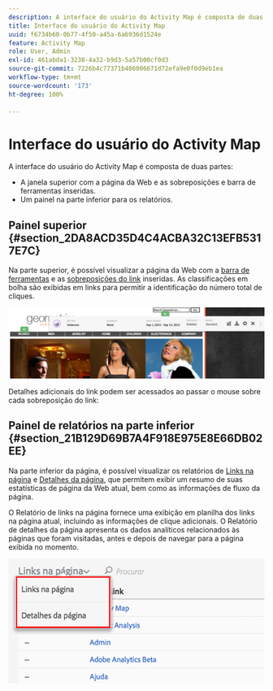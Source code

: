 ```yaml
---
description: A interface do usuário do Activity Map é composta de duas partes
title: Interface do usuário do Activity Map
uuid: f6734b60-0b77-4f50-a45a-6a6936d1524e
feature: Activity Map
role: User, Admin
exl-id: 461abda1-3238-4a32-b9d3-5a57b00cf0d3
source-git-commit: 7226b4c77371b486006671d72efa9e0f0d9eb1ea
workflow-type: tm+mt
source-wordcount: '173'
ht-degree: 100%

---
```


# Interface do usuário do Activity Map

A interface do usuário do Activity Map é composta de duas partes:

* A janela superior com a página da Web e as sobreposições e barra de ferramentas inseridas.
* Um painel na parte inferior para os relatórios.

## Painel superior {#section_2DA8ACD35D4C4ACBA32C13EFB5317E7C}

Na parte superior, é possível visualizar a página da Web com a [barra de ferramentas](/help/analyze/activity-map/activitymap-standard-live.md) e as [sobreposições do link](/help/analyze/activity-map/activitymap-gainerslosers.md) inseridas. As classificações em bolha são exibidas em links para permitir a identificação do número total de cliques.

![](assets/top_panel.png)

Detalhes adicionais do link podem ser acessados ao passar o mouse sobre cada sobreposição do link:

## Painel de relatórios na parte inferior {#section_21B129D69B7A4F918E975E8E66DB02EE}

Na parte inferior da página, é possível visualizar os relatórios de [Links na página](/help/analyze/activity-map/activitymap-links-report.md) e [Detalhes da página](/help/analyze/activity-map/activitymap-page-flow.md), que permitem exibir um resumo de suas estatísticas de página da Web atual, bem como as informações de fluxo da página.

O Relatório de links na página fornece uma exibição em planilha dos links na página atual, incluindo as informações de clique adicionais. O Relatório de detalhes da página apresenta os dados analíticos relacionados às páginas que foram visitadas, antes e depois de navegar para a página exibida no momento.

![](assets/bottom_panel.png)
